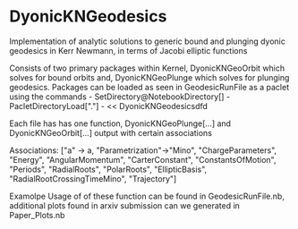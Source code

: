 # DyonicKNGeodesics
Implementation of analytic solutions to generic bound and plunging dyonic geodesics in Kerr Newmann, in terms of Jacobi elliptic functions

Consists of two primary packages  within Kernel, DyonicKNGeoOrbit which solves for bound orbits and, DyonicKNGeoPlunge which solves for plunging geodesics.
Packages can be loaded as seen in GeodesicRunFile as a paclet using the commands 
    - SetDirectory@NotebookDirectory[]
    - PacletDirectoryLoad["."]
    - << DyonicKNGeodesicsdfd
    
Each file has has one function, DyonicKNGeoPlunge[...] and DyonicKNGeoOrbit[...] output with certain associations
    
Associations:     ["a" -> a,
                  "Parametrization"->"Mino", 
                  "ChargeParameters",
                  "Energy", 
                  "AngularMomentum", 
                  "CarterConstant", 
                  "ConstantsOfMotion",
                  "Periods",
                  "RadialRoots",
                  "PolarRoots",
                  "EllipticBasis",
                  "RadialRootCrossingTimeMino",
                  "Trajectory"]
                  
Examolpe Usage of of these function can be found in GeodesicRunFile.nb, additional plots found in arxiv submission can we generated in Paper_Plots.nb
